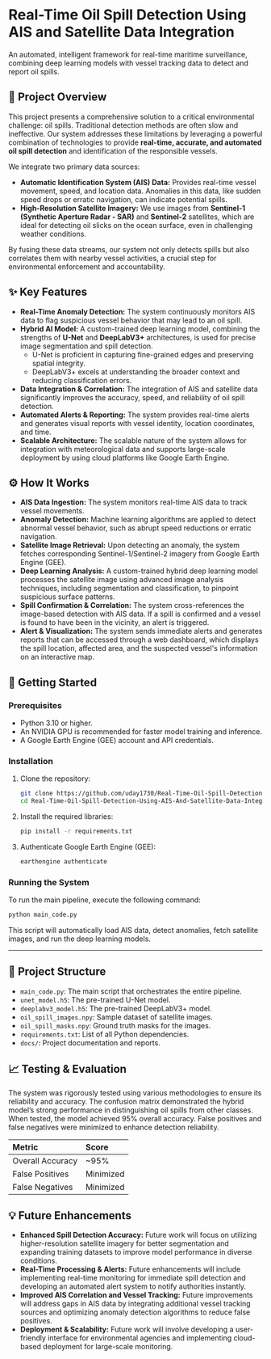 # Real-Time Oil Spill Detection Using AIS and Satellite Data Integration

An automated, intelligent framework for real-time maritime surveillance, combining deep learning models with vessel tracking data to detect and report oil spills.

## 🌟 Project Overview

This project presents a comprehensive solution to a critical environmental challenge: oil spills. Traditional detection methods are often slow and ineffective. Our system addresses these limitations by leveraging a powerful combination of technologies to provide **real-time, accurate, and automated oil spill detection** and identification of the responsible vessels.

We integrate two primary data sources:

  * **Automatic Identification System (AIS) Data:** Provides real-time vessel movement, speed, and location data. Anomalies in this data, like sudden speed drops or erratic navigation, can indicate potential spills.
  * **High-Resolution Satellite Imagery:** We use images from **Sentinel-1 (Synthetic Aperture Radar - SAR)** and **Sentinel-2** satellites, which are ideal for detecting oil slicks on the ocean surface, even in challenging weather conditions.

By fusing these data streams, our system not only detects spills but also correlates them with nearby vessel activities, a crucial step for environmental enforcement and accountability.

## ✨ Key Features

* **Real-Time Anomaly Detection:** The system continuously monitors AIS data to flag suspicious vessel behavior that may lead to an oil spill.  
* **Hybrid AI Model:** A custom-trained deep learning model, combining the strengths of **U-Net** and **DeepLabV3+** architectures, is used for precise image segmentation and spill detection.  
  * U-Net is proficient in capturing fine-grained edges and preserving spatial integrity.  
  * DeepLabV3+ excels at understanding the broader context and reducing classification errors.  
* **Data Integration & Correlation:** The integration of AIS and satellite data significantly improves the accuracy, speed, and reliability of oil spill detection.  
* **Automated Alerts & Reporting:** The system provides real-time alerts and generates visual reports with vessel identity, location coordinates, and time.  
* **Scalable Architecture:** The scalable nature of the system allows for integration with meteorological data and supports large-scale deployment by using cloud platforms like Google Earth Engine.  


## ⚙️ How It Works

* **AIS Data Ingestion:** The system monitors real-time AIS data to track vessel movements.  
* **Anomaly Detection:** Machine learning algorithms are applied to detect abnormal vessel behavior, such as abrupt speed reductions or erratic navigation.  
* **Satellite Image Retrieval:** Upon detecting an anomaly, the system fetches corresponding Sentinel-1/Sentinel-2 imagery from Google Earth Engine (GEE).  
* **Deep Learning Analysis:** A custom-trained hybrid deep learning model processes the satellite image using advanced image analysis techniques, including segmentation and classification, to pinpoint suspicious surface patterns.  
* **Spill Confirmation & Correlation:** The system cross-references the image-based detection with AIS data. If a spill is confirmed and a vessel is found to have been in the vicinity, an alert is triggered.  
* **Alert & Visualization:** The system sends immediate alerts and generates reports that can be accessed through a web dashboard, which displays the spill location, affected area, and the suspected vessel's information on an interactive map.  

## 🚀 Getting Started

### Prerequisites

  * Python 3.10 or higher.
  * An NVIDIA GPU is recommended for faster model training and inference.
  * A Google Earth Engine (GEE) account and API credentials.

### Installation

1.  Clone the repository:
    ```bash
    git clone https://github.com/uday1730/Real-Time-Oil-Spill-Detection-Using-AIS-And-Satellite-Data-Integration.git
    cd Real-Time-Oil-Spill-Detection-Using-AIS-And-Satellite-Data-Integration
    ```
2.  Install the required libraries:
    ```bash
    pip install -r requirements.txt
    ```
3.  Authenticate Google Earth Engine (GEE):
    ```bash
    earthengine authenticate
    ```

### Running the System

To run the main pipeline, execute the following command:

```bash
python main_code.py
```

This script will automatically load AIS data, detect anomalies, fetch satellite images, and run the deep learning models.

-----

## 📂 Project Structure

  * `main_code.py`: The main script that orchestrates the entire pipeline.
  * `unet_model.h5`: The pre-trained U-Net model.
  * `deeplabv3_model.h5`: The pre-trained DeepLabV3+ model.
  * `oil_spill_images.npy`: Sample dataset of satellite images.
  * `oil_spill_masks.npy`: Ground truth masks for the images.
  * `requirements.txt`: List of all Python dependencies.
  * `docs/`: Project documentation and reports.

## 📈 Testing & Evaluation

The system was rigorously tested using various methodologies to ensure its reliability and accuracy. The confusion matrix demonstrated the hybrid model’s strong performance in distinguishing oil spills from other classes. When tested, the model achieved 95% overall accuracy. False positives and false negatives were minimized to enhance detection reliability.

| Metric           | Score     |
| :--------------- | :-------- |
| Overall Accuracy | ~95%      |
| False Positives  | Minimized |
| False Negatives  | Minimized |

## 💡 Future Enhancements

* **Enhanced Spill Detection Accuracy:** Future work will focus on utilizing higher-resolution satellite imagery for better segmentation and expanding training datasets to improve model performance in diverse conditions.  
* **Real-Time Processing & Alerts:** Future enhancements will include implementing real-time monitoring for immediate spill detection and developing an automated alert system to notify authorities instantly.  
* **Improved AIS Correlation and Vessel Tracking:** Future improvements will address gaps in AIS data by integrating additional vessel tracking sources and optimizing anomaly detection algorithms to reduce false positives.  
* **Deployment & Scalability:** Future work will involve developing a user-friendly interface for environmental agencies and implementing cloud-based deployment for large-scale monitoring.  
